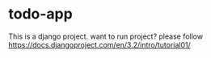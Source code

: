 # todo-app
This is a django project.
want to run project? please follow https://docs.djangoproject.com/en/3.2/intro/tutorial01/
